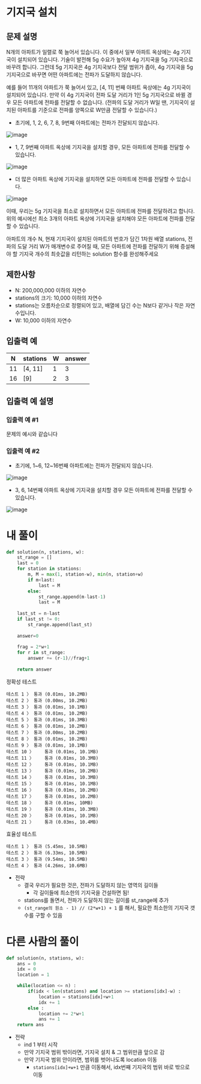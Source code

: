 # 기지국 설치
## 문제 설명
N개의 아파트가 일렬로 쭉 늘어서 있습니다. 이 중에서 일부 아파트 옥상에는 4g 기지국이 설치되어 있습니다. 기술이 발전해 5g 수요가 높아져 4g 기지국을 5g 기지국으로 바꾸려 합니다. 그런데 5g 기지국은 4g 기지국보다 전달 범위가 좁아, 4g 기지국을 5g 기지국으로 바꾸면 어떤 아파트에는 전파가 도달하지 않습니다.

예를 들어 11개의 아파트가 쭉 늘어서 있고, [4, 11] 번째 아파트 옥상에는 4g 기지국이 설치되어 있습니다. 만약 이 4g 기지국이 전파 도달 거리가 1인 5g 기지국으로 바뀔 경우 모든 아파트에 전파를 전달할 수 없습니다. (전파의 도달 거리가 W일 땐, 기지국이 설치된 아파트를 기준으로 전파를 양쪽으로 W만큼 전달할 수 있습니다.)

- 초기에, 1, 2, 6, 7, 8, 9번째 아파트에는 전파가 전달되지 않습니다.

![image](https://github.com/Namkwangwoon/TIL-Algorithm-/assets/19163372/030a9705-5fb9-4900-a776-4ea2b076e203)

- 1, 7, 9번째 아파트 옥상에 기지국을 설치할 경우, 모든 아파트에 전파를 전달할 수 있습니다.

![image](https://github.com/Namkwangwoon/TIL-Algorithm-/assets/19163372/75320c12-a7da-4a05-b440-cd3c56540f1c)

- 더 많은 아파트 옥상에 기지국을 설치하면 모든 아파트에 전파를 전달할 수 있습니다.

![image](https://github.com/Namkwangwoon/TIL-Algorithm-/assets/19163372/b3d9ff99-ba91-42f1-ba1d-767945ff597e)

이때, 우리는 5g 기지국을 최소로 설치하면서 모든 아파트에 전파를 전달하려고 합니다. 위의 예시에선 최소 3개의 아파트 옥상에 기지국을 설치해야 모든 아파트에 전파를 전달할 수 있습니다.

아파트의 개수 N, 현재 기지국이 설치된 아파트의 번호가 담긴 1차원 배열 stations, 전파의 도달 거리 W가 매개변수로 주어질 때, 모든 아파트에 전파를 전달하기 위해 증설해야 할 기지국 개수의 최솟값을 리턴하는 solution 함수를 완성해주세요

## 제한사항
- N: 200,000,000 이하의 자연수
- stations의 크기: 10,000 이하의 자연수
- stations는 오름차순으로 정렬되어 있고, 배열에 담긴 수는 N보다 같거나 작은 자연수입니다.
- W: 10,000 이하의 자연수

## 입출력 예
|N|stations|W|answer|
|-|-|-|-|
|11|[4, 11]|1|3|
|16|[9]|2|3|

## 입출력 예 설명
### 입출력 예 #1
문제의 예시와 같습니다

### 입출력 예 #2

- 초기에, 1~6, 12~16번째 아파트에는 전파가 전달되지 않습니다.

![image](https://github.com/Namkwangwoon/TIL-Algorithm-/assets/19163372/1cfd5e81-84c1-42f5-bb41-cae230708075)

- 3, 6, 14번째 아파트 옥상에 기지국을 설치할 경우 모든 아파트에 전파를 전달할 수 있습니다.

![image](https://github.com/Namkwangwoon/TIL-Algorithm-/assets/19163372/75065e06-266e-4ad7-8a3b-0edb295f5937)

# 내 풀이
```python
def solution(n, stations, w):
    st_range = []
    last = 0
    for station in stations:
        m, M = max(1, station-w), min(n, station+w)
        if m<last:
            last = M
        else:
            st_range.append(m-last-1)
            last = M
    
    last_st = n-last
    if last_st != 0:
        st_range.append(last_st)
        
    answer=0
    
    frag = 2*w+1
    for r in st_range:
        answer += (r-1)//frag+1
        
    return answer
```
정확성  테스트
```
테스트 1 〉	통과 (0.01ms, 10.2MB)
테스트 2 〉	통과 (0.00ms, 10.2MB)
테스트 3 〉	통과 (0.01ms, 10.1MB)
테스트 4 〉	통과 (0.01ms, 10.2MB)
테스트 5 〉	통과 (0.01ms, 10.3MB)
테스트 6 〉	통과 (0.01ms, 10.2MB)
테스트 7 〉	통과 (0.00ms, 10.2MB)
테스트 8 〉	통과 (0.01ms, 10.2MB)
테스트 9 〉	통과 (0.01ms, 10.1MB)
테스트 10 〉	통과 (0.01ms, 10.1MB)
테스트 11 〉	통과 (0.01ms, 10.3MB)
테스트 12 〉	통과 (0.01ms, 10.1MB)
테스트 13 〉	통과 (0.01ms, 10.2MB)
테스트 14 〉	통과 (0.01ms, 10.3MB)
테스트 15 〉	통과 (0.01ms, 10.1MB)
테스트 16 〉	통과 (0.01ms, 10.2MB)
테스트 17 〉	통과 (0.01ms, 10.2MB)
테스트 18 〉	통과 (0.01ms, 10MB)
테스트 19 〉	통과 (0.01ms, 10.3MB)
테스트 20 〉	통과 (0.01ms, 10.1MB)
테스트 21 〉	통과 (0.03ms, 10.4MB)
```
효율성  테스트
```
테스트 1 〉	통과 (5.45ms, 10.5MB)
테스트 2 〉	통과 (6.33ms, 10.5MB)
테스트 3 〉	통과 (9.54ms, 10.5MB)
테스트 4 〉	통과 (4.26ms, 10.6MB)
```
- 전략
  - 결국 우리가 필요한 것은, 전파가 도달하지 않는 영역의 길이들
    - 각 길이들에 최소한의 기지국을 건설하면 됨!
  - stations를 돌면서, 전파가 도달하지 않는 길이를 st_range에 추가
  - `(st_range의 원소 - 1) // (2*w+1) + 1` 를 해서, 필요한 최소한의 기지국 갯수를 구할 수 있음

# 다른 사람의 풀이
```python
def solution(n, stations, w):
    ans = 0
    idx = 0
    location = 1

    while(location <= n) :
        if(idx < len(stations) and location >= stations[idx]-w) :
            location = stations[idx]+w+1
            idx += 1
        else :
            location += 2*w+1
            ans += 1
    return ans
```
- 전략
  - ind 1 부터 시작
  - 만약 기지국 범위 밖이라면, 기지국 설치 & 그 범위만큼 앞으로 감
  - 만약 기지국 범위 안이라면, 범위를 벗어나도록 location 이동
    - `stations[idx]+w+1` 만큼 이동해서, idx번째 기지국의 범위 바로 밖으로 이동

